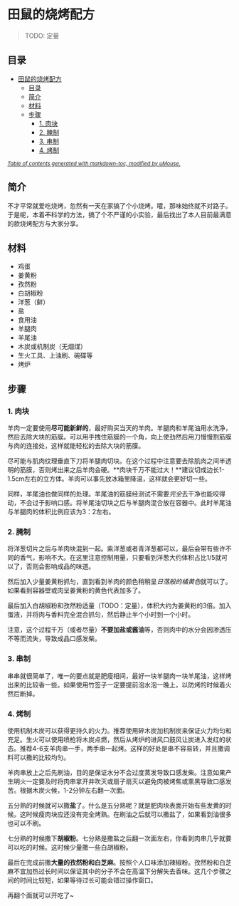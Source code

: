 # 田鼠的烧烤配方
> TODO: 定量
## 目录
- [田鼠的烧烤配方](#田鼠的烧烤配方)
  - [目录](#目录)
  - [简介](#简介)
  - [材料](#材料)
  - [步骤](#步骤)
    - [1. 肉块](#1-肉块)
    - [2. 腌制](#2-腌制)
    - [3. 串制](#3-串制)
    - [4. 烤制](#4-烤制)

<small><i><a href='http://ecotrust-canada.github.io/markdown-toc/'>Table of contents generated with markdown-toc, modified by uMouse.</a></i></small>

## 简介
不才平常就爱吃烧烤，忽然有一天在家搞了个小烧烤。嚯，那味始终就不对路子。于是呢，本着~~不~~科学的方法，搞了个不严谨的小实验，最后找出了本人目前最满意的款烧烤配方与大家分享。

## 材料
- 鸡蛋
- 姜黄粉
- 孜然粉
- 白胡椒粉
- 洋葱（鲜）
- 盐
- 食用油
- 羊腿肉
- 羊尾油
- 木炭或机制炭（无烟煤）
- 生火工具、上油刷、碗碟等
- 烤炉

## 步骤
### 1. 肉块
羊肉一定要使用**尽可能新鲜的**，最好购买当天的羊肉。羊腿肉和羊尾油用水洗净，然后去除大块的筋膜。可以用手拽住筋膜的一个角，向上使劲然后用刀慢慢割筋膜与肉的连接处，这样就能轻松的去除大块的筋膜。

尽可能与肌肉纹理垂直下刀将羊腿肉切块。在这个过程中注意要去除肌肉之间半透明的筋膜，否则烤出来之后羊肉会硬。**肉块千万不能过大！**建议切成边长1-1.5cm左右的立方体。羊肉可以事先放冰箱里降温，这样就会更好切一些。

同样，羊尾油也做同样的处理。羊尾油的筋膜经测试不需要*完全*去干净也能咬得动，不会过于影响口感。将羊尾油切块之后与羊腿肉混合放在容器中。此时羊尾油与羊腿肉的体积比例应该为3：2左右。

### 2. 腌制
将洋葱切片之后与羊肉块混到一起。紫洋葱或者青洋葱都可以，最后会带有些许不同的香气，影响不大。在这里注意控制用量，只要看到洋葱大约体积占比1/5就可以了，否则会影响成品的味道。

然后加入少量姜黄粉抓匀，直到看到羊肉的颜色稍稍呈*日落般的橘黄色*就可以了。如果看到容器壁或肉呈姜黄粉的黄色代表加多了。

最后加入白胡椒粉和孜然粉适量（TODO：定量），体积大约为姜黄粉的3倍。加入蛋液，并将肉与香料完全混合抓匀，然后静止半个小时到一个小时。

注意，这个过程千万（或者尽量）**不要加盐或酱油**等，否则肉中的水分会因渗透压不等而流失，导致成品口感发柴。

### 3. 串制
串串就很简单了，唯一的要点就是肥瘦相间，最好一块羊腿肉一块羊尾油，这样烤出来的比较香一些。如果使用竹签子一定要提前泡水泡一晚上，以防烤的时候着火然后断掉。

### 4. 烤制
使用机制木炭可以获得更持久的火力。推荐使用碎木炭加机制炭来保证火力均匀和充足。生火可以使用喷枪将木炭点燃，然后从烤炉的进风口鼓风让炭进入发红的状态。推荐4-6支羊肉串一手，两手串一起烤。这样的好处是串不容易转，并且撒调料可以撒的比较均匀。

羊肉串放上之后先刷油，目的是保证水分不会过度蒸发导致口感发柴。注意如果产生明火一定要及时将肉串拿开并吹灭或扇子扇灭以避免肉被烤焦或熏黑导致口感发苦。根据木炭火候，1-2分钟左右翻一次面。

五分熟的时候就可以撒**盐**了。什么是五分熟呢？就是肥肉块表面开始有些发黄的时候。这时候瘦肉块应还没有完全烤熟。在刷油之后就可以撒盐了，如果看到油很多也可以不刷。

七分熟的时候撒下**胡椒粉**。七分熟是撒盐之后翻一次面左右，你看到肉串几乎就要可以吃的时候。这时候少量撒一些白胡椒粉。

最后在完成前撒**大量的孜然粉和白芝麻**。按照个人口味添加辣椒粉。孜然粉和白芝麻不宜加热过长时间以保证其中的分子不会在高温下分解失去香味。这几个步骤之间的时间比较短，如果等待过长可能会错过操作窗口。

再翻个面就可以开吃了~
